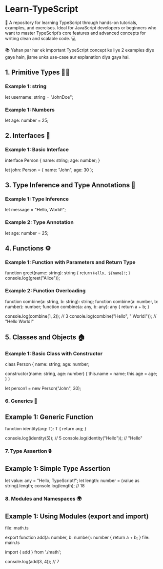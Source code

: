 # Learn-TypeScript

🚀 A repository for learning TypeScript through hands-on tutorials, examples, and exercises. Ideal for JavaScript developers or beginners who want to master TypeScript’s core features and advanced concepts for writing clean and scalable code. 💻

📚 Yahan par har ek important TypeScript concept ke liye 2 examples diye gaye hain, jisme unka use-case aur explanation diya gaya hai.

## 1. Primitive Types 🧑‍💻

### Example 1: string
let username: string = "JohnDoe";

### Example 1: Numbers
let age: number = 25;


## 2. Interfaces 🧩 

 ### Example 1: Basic Interface
 interface Person {
  name: string;
  age: number;
}

let john: Person = {
  name: "John",
  age: 30
};

## 3.  Type Inference and Type Annotations 🎯
### Example 1: Type Inference
let message = "Hello, World!";
### Example 2: Type Annotation
let age: number = 25;

## 4. Functions ⚙️
### Example 1: Function with Parameters and Return Type
function greet(name: string): string {
  return `Hello, ${name}!`;
}
console.log(greet("Alice"));

 ### Example 2: Function Overloading
function combine(a: string, b: string): string;
function combine(a: number, b: number): number;
function combine(a: any, b: any): any {
  return a + b;
}

console.log(combine(1, 2)); // 3
console.log(combine("Hello", " World!")); // "Hello World!"


## 5. Classes and Objects 🏠
### Example 1: Basic Class with Constructor
class Person {
  name: string;
  age: number;

  constructor(name: string, age: number) {
    this.name = name;
    this.age = age;
  }
}

let person1 = new Person("John", 30);


 ### 6. Generics 🧳
## Example 1: Generic Function
function identity<T>(arg: T): T {
  return arg;
}

console.log(identity(5)); // 5
console.log(identity("Hello")); // "Hello"

###  7. Type Assertion 🔒
## Example 1: Simple Type Assertion

let value: any = "Hello, TypeScript!";
let length: number = (value as string).length;
console.log(length); // 18

### 8. Modules and Namespaces 🌍
## Example 1: Using Modules (export and import)
file: math.ts


export function add(a: number, b: number): number {
  return a + b;
}
file: main.ts

import { add } from './math';

console.log(add(3, 4)); // 7

